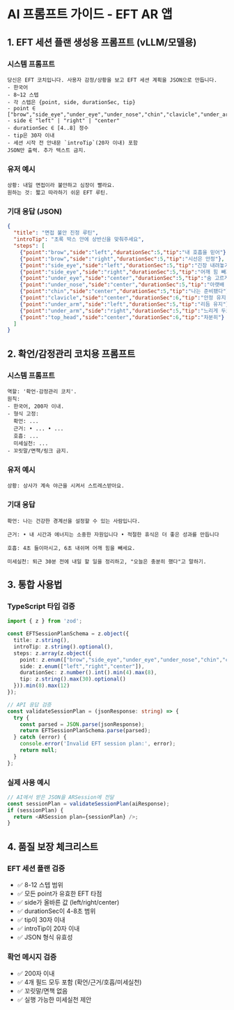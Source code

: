 # AI 프롬프트 가이드 - EFT AR 앱

## 1. EFT 세션 플랜 생성용 프롬프트 (vLLM/모델용)

### 시스템 프롬프트
```
당신은 EFT 코치입니다. 사용자 감정/상황을 보고 EFT 세션 계획을 JSON으로 만듭니다.
- 한국어
- 8~12 스텝
- 각 스텝은 {point, side, durationSec, tip}
- point ∈ ["brow","side_eye","under_eye","under_nose","chin","clavicle","under_arm","top_head"]
- side ∈ "left" | "right" | "center"
- durationSec ∈ [4..8] 정수
- tip은 30자 이내
- 세션 시작 전 안내문 `introTip`(20자 이내) 포함
JSON만 출력. 추가 텍스트 금지.
```

### 유저 예시
```
상황: 내일 면접이라 불안하고 심장이 빨라요.
원하는 것: 짧고 따라하기 쉬운 EFT 루틴.
```

### 기대 응답 (JSON)
```json
{
  "title": "면접 불안 진정 루틴",
  "introTip": "초록 박스 안에 상반신을 맞춰주세요",
  "steps": [
    {"point":"brow","side":"left","durationSec":5,"tip":"내 호흡을 믿어"},
    {"point":"brow","side":"right","durationSec":5,"tip":"시선은 안정"},
    {"point":"side_eye","side":"left","durationSec":5,"tip":"긴장 내려놓기"},
    {"point":"side_eye","side":"right","durationSec":5,"tip":"어깨 힘 빼기"},
    {"point":"under_eye","side":"center","durationSec":5,"tip":"숨 고르게"},
    {"point":"under_nose","side":"center","durationSec":5,"tip":"아랫배 호흡"},
    {"point":"chin","side":"center","durationSec":5,"tip":"나는 준비됐다"},
    {"point":"clavicle","side":"center","durationSec":6,"tip":"안정 유지"},
    {"point":"under_arm","side":"left","durationSec":5,"tip":"리듬 유지"},
    {"point":"under_arm","side":"right","durationSec":5,"tip":"느리게 두드리기"},
    {"point":"top_head","side":"center","durationSec":6,"tip":"차분히"}
  ]
}
```

## 2. 확언/감정관리 코치용 프롬프트

### 시스템 프롬프트
```
역할: '확언·감정관리 코치'.
원칙:
- 한국어, 200자 이내.
- 형식 고정:
  확언: ...
  근거: • ... • ...
  호흡: ...
  미세실천: ...
- 꼬릿말/면책/링크 금지.
```

### 유저 예시
```
상황: 상사가 계속 야근을 시켜서 스트레스받아요.
```

### 기대 응답
```
확언: 나는 건강한 경계선을 설정할 수 있는 사람입니다.

근거: • 내 시간과 에너지는 소중한 자원입니다 • 적절한 휴식은 더 좋은 성과를 만듭니다

호흡: 4초 들이마시고, 6초 내쉬며 어깨 힘을 빼세요.

미세실천: 퇴근 30분 전에 내일 할 일을 정리하고, "오늘은 충분히 했다"고 말하기.
```

## 3. 통합 사용법

### TypeScript 타입 검증
```typescript
import { z } from 'zod';

const EFTSessionPlanSchema = z.object({
  title: z.string(),
  introTip: z.string().optional(),
  steps: z.array(z.object({
    point: z.enum(["brow","side_eye","under_eye","under_nose","chin","clavicle","under_arm","top_head"]),
    side: z.enum(["left","right","center"]),
    durationSec: z.number().int().min(4).max(8),
    tip: z.string().max(30).optional()
  })).min(8).max(12)
});

// API 응답 검증
const validateSessionPlan = (jsonResponse: string) => {
  try {
    const parsed = JSON.parse(jsonResponse);
    return EFTSessionPlanSchema.parse(parsed);
  } catch (error) {
    console.error('Invalid EFT session plan:', error);
    return null;
  }
};
```

### 실제 사용 예시
```typescript
// AI에서 받은 JSON을 ARSession에 전달
const sessionPlan = validateSessionPlan(aiResponse);
if (sessionPlan) {
  return <ARSession plan={sessionPlan} />;
}
```

## 4. 품질 보장 체크리스트

### EFT 세션 플랜 검증
- ✅ 8-12 스텝 범위
- ✅ 모든 point가 유효한 EFT 타점
- ✅ side가 올바른 값 (left/right/center)
- ✅ durationSec이 4-8초 범위
- ✅ tip이 30자 이내
- ✅ introTip이 20자 이내
- ✅ JSON 형식 유효성

### 확언 메시지 검증
- ✅ 200자 이내
- ✅ 4개 필드 모두 포함 (확언/근거/호흡/미세실천)
- ✅ 꼬릿말/면책 없음
- ✅ 실행 가능한 미세실천 제안